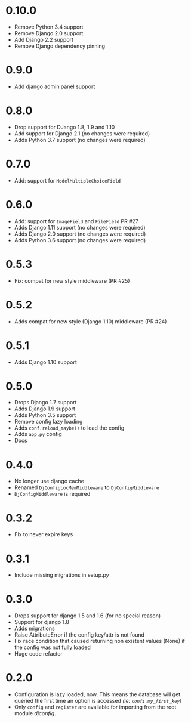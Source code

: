 0.10.0
==================

* Remove Python 3.4 support
* Remove Django 2.0 support
* Add Django 2.2 support
* Remove Django dependency pinning

0.9.0
==================

* Add django admin panel support

0.8.0
==================

* Drop support for DJango 1.8, 1.9 and 1.10
* Add support for Django 2.1 (no changes were required)
* Adds Python 3.7 support (no changes were required)

0.7.0
==================

* Add: support for `ModelMultipleChoiceField`

0.6.0
==================

* Add: support for `ImageField` and `FileField` PR #27
* Adds Django 1.11 support (no changes were required)
* Adds Django 2.0 support (no changes were required)
* Adds Python 3.6 support (no changes were required)

0.5.3
==================

* Fix: compat for new style middleware (PR #25)

0.5.2
==================

* Adds compat for new style (Django 1.10) middleware (PR #24)

0.5.1
==================

* Adds Django 1.10 support

0.5.0
==================

* Drops Django 1.7 support
* Adds Django 1.9 support
* Adds Python 3.5 support
* Remove config lazy loading
* Adds `conf.reload_maybe()` to load the config
* Adds `app.py` config
* Docs

0.4.0
==================

* No longer use django cache
* Renamed `DjConfigLocMemMiddleware` to `DjConfigMiddleware`
* `DjConfigMiddleware` is required

0.3.2
==================

* Fix to never expire keys

0.3.1
==================

* Include missing migrations in setup.py

0.3.0
==================

* Drops support for django 1.5 and 1.6 (for no special reason)
* Support for django 1.8
* Adds migrations
* Raise AttributeError if the config key/attr is not found
* Fix race condition that caused returning non existent values (None) if the config was not fully loaded
* Huge code refactor

0.2.0
==================

* Configuration is lazy loaded, now. This means the database will get queried the first time an option is accessed *(ie: `confi.my_first_key`)*
* Only `config` and `register` are available for importing from the root module *djconfig*.

